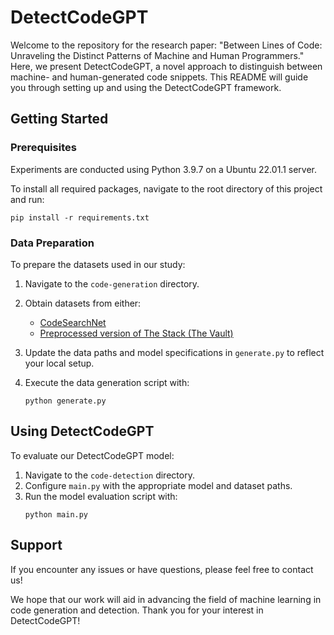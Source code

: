 # DetectCodeGPT

Welcome to the repository for the research paper: "Between Lines of Code: Unraveling the Distinct Patterns of Machine and Human Programmers." Here, we present DetectCodeGPT, a novel approach to distinguish between machine- and human-generated code snippets. This README will guide you through setting up and using the DetectCodeGPT framework.

## Getting Started

### Prerequisites

Experiments are conducted using Python 3.9.7 on a Ubuntu 22.01.1 server.

To install all required packages, navigate to the root directory of this project and run:

```
pip install -r requirements.txt
```

### Data Preparation

To prepare the datasets used in our study:

1. Navigate to the `code-generation` directory.
2. Obtain datasets from either:
   - [CodeSearchNet](https://github.com/github/CodeSearchNet)
   - [Preprocessed version of The Stack (The Vault)](https://github.com/FSoft-AI4Code/TheVault)

3. Update the data paths and model specifications in `generate.py` to reflect your local setup.
4. Execute the data generation script with:
   ```
   python generate.py
   ```

## Using DetectCodeGPT

To evaluate our DetectCodeGPT model:

1. Navigate to the `code-detection` directory.
2. Configure `main.py` with the appropriate model and dataset paths.
3. Run the model evaluation script with:
   ```
   python main.py
   ```

## Support

If you encounter any issues or have questions, please feel free to contact us!

We hope that our work will aid in advancing the field of machine learning in code generation and detection. Thank you for your interest in DetectCodeGPT!
